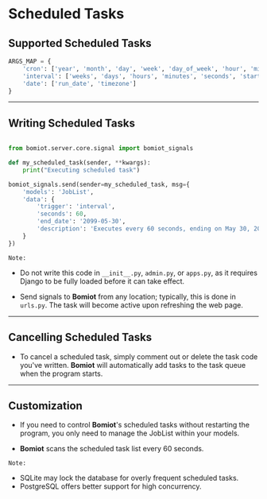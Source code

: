 # Scheduled Tasks


## Supported Scheduled Tasks

```python
ARGS_MAP = {
    'cron': ['year', 'month', 'day', 'week', 'day_of_week', 'hour', 'minute', 'second', 'start_date', 'end_date','timezone'],
    'interval': ['weeks', 'days', 'hours', 'minutes', 'seconds', 'start_date', 'end_date', 'timezone'],
    'date': ['run_date', 'timezone']
}
```

---

## Writing Scheduled Tasks
```python

from bomiot.server.core.signal import bomiot_signals

def my_scheduled_task(sender, **kwargs):
    print("Executing scheduled task")

bomiot_signals.send(sender=my_scheduled_task, msg={
    'models': 'JobList',
    'data': {
        'trigger': 'interval',
        'seconds': 60,
        'end_date': '2099-05-30',
        'description': 'Executes every 60 seconds, ending on May 30, 2099'
    }
})
```

`Note:`

- Do not write this code in `__init__.py`, `admin.py`, or `apps.py`, as it requires Django to be fully loaded before it can take effect.

- Send signals to **Bomiot** from any location; typically, this is done in `urls.py`. The task will become active upon refreshing the web page.

---

## Cancelling Scheduled Tasks

- To cancel a scheduled task, simply comment out or delete the task code you've written. **Bomiot** will automatically add tasks to the task queue when the program starts.

---

## Customization

- If you need to control **Bomiot**'s scheduled tasks without restarting the program, you only need to manage the JobList within your models.

- **Bomiot** scans the scheduled task list every 60 seconds.

`Note:`

- SQLite may lock the database for overly frequent scheduled tasks.
- PostgreSQL offers better support for high concurrency.